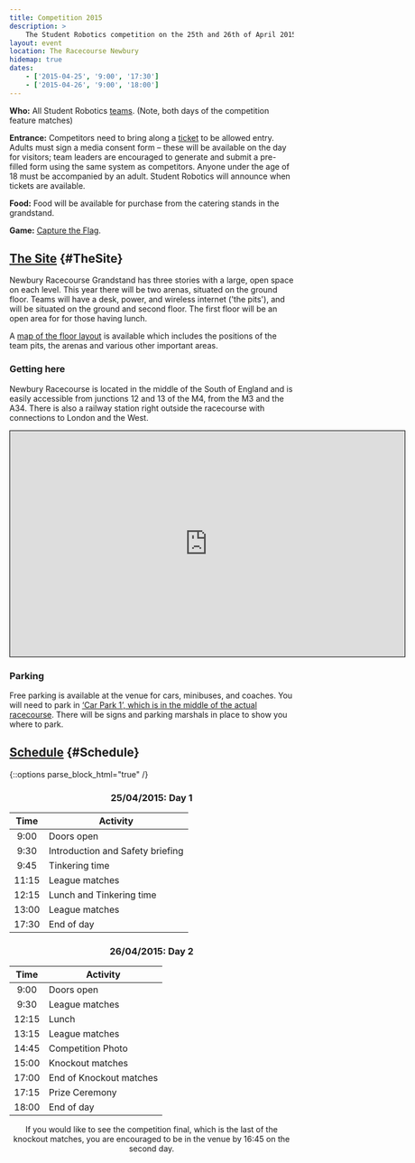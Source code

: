 ```yaml
---
title: Competition 2015
description: >
    The Student Robotics competition on the 25th and 26th of April 2015.
layout: event
location: The Racecourse Newbury
hidemap: true
dates:
    - ['2015-04-25', '9:00', '17:30']
    - ['2015-04-26', '9:00', '18:00']
---
```


**Who:** All Student Robotics [teams](/teams/).  (Note, both days of the competition feature matches)

**Entrance:** Competitors need to bring along a [ticket](/schools/team-leaders/#Tickets) to be allowed entry. Adults must sign a media consent form &ndash; these will be available on the day for visitors; team leaders are encouraged to generate and submit a pre-filled form using the same system as competitors. Anyone under the age of 18 must be accompanied by an adult. Student Robotics will announce when tickets are available.

**Food:** Food will be available for purchase from the catering stands in the grandstand.

**Game:** [Capture the Flag](/schools/game).

## [The Site](#TheSite) {#TheSite}

Newbury Racecourse Grandstand has three stories with a large, open space on each
level. This year there will be two arenas, situated on the ground floor. Teams
will have a desk, power, and wireless internet ('the pits'), and will be
situated on the ground and second floor. The first floor will be an open area for
for those having lunch.

A [map of the floor layout](/resources/2015/competition-layout.pdf) is available
which includes the positions of the team pits, the arenas and various other
important areas.

### Getting here

Newbury Racecourse is located in the middle of the South of England and is
easily accessible from junctions 12 and 13 of the M4, from the M3 and the A34.
There is also a railway station right outside the racecourse with connections
to London and the West.

<iframe width="700" height="400" frameborder="0"
    style="display: block; border: 1px solid black; margin: auto;"
    src="https://www.google.com/maps/embed/v1/place?q=Newbury%20Racecourse%2C%20Newbury%2C%20United%20Kingdom&key=AIzaSyA99dR-LZoDymKJA7reOkbJwvjfNrmE6-U"></iframe>

### Parking

Free parking is available at the venue for cars, minibuses, and coaches. You
will need to park in [‘Car Park 1’, which is in the middle of the actual
racecourse](/resources/2015/competition-parking.pdf). There will be signs and
parking marshals in place to show you where to park.

## [Schedule](#Schedule) {#Schedule}

{::options parse_block_html="true" /}

<div style="text-align: center;"><div class="col2">

### 25/04/2015: Day 1

 Time   | Activity
:------:|------------------
  9:00  | Doors open
  9:30  | Introduction and Safety briefing
  9:45  | Tinkering time
 11:15  | League matches
 12:15  | Lunch and Tinkering time
 13:00  | League matches
 17:30  | End of day

</div><div class="col2">

### 26/04/2015: Day 2

 Time   | Activity
:------:|------------------
  9:00  | Doors open
  9:30  | League matches
 12:15  | Lunch
 13:15  | League matches
 14:45  | Competition Photo
 15:00  | Knockout matches
 17:00  | End of Knockout matches
 17:15  | Prize Ceremony
 18:00  | End of day

</div>
<p>
  If you would like to see the competition final, which is the last of the knockout matches,
  you are encouraged to be in the venue by 16:45 on the second day.
</p>
</div>
